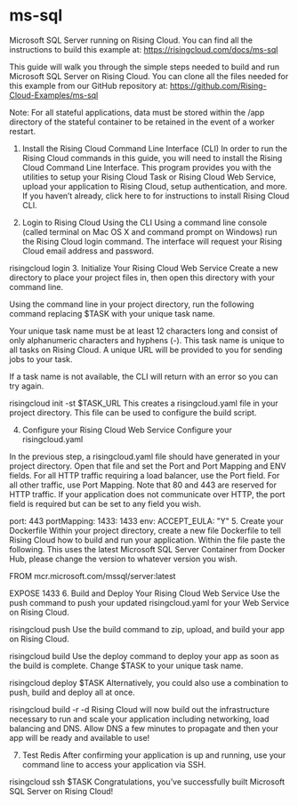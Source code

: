 # ms-sql
Microsoft SQL Server running on Rising Cloud. You can find all the instructions to build this example at: https://risingcloud.com/docs/ms-sql

This guide will walk you through the simple steps needed to build and run Microsoft SQL Server on Rising Cloud. You can clone all the files needed for this example from our GitHub repository at: https://github.com/Rising-Cloud-Examples/ms-sql

Note: For all stateful applications, data must be stored within the /app directory of the stateful container to be retained in the event of a worker restart.

1. Install the Rising Cloud Command Line Interface (CLI)
In order to run the Rising Cloud commands in this guide, you will need to install the Rising Cloud Command Line Interface. This program provides you with the utilities to setup your Rising Cloud Task or Rising Cloud Web Service, upload your application to Rising Cloud, setup authentication, and more. If you haven’t already, click here to for instructions to install Rising Cloud CLI.

2. Login to Rising Cloud Using the CLI
Using a command line console (called terminal on Mac OS X and command prompt on Windows) run the Rising Cloud login command. The interface will request your Rising Cloud email address and password.

risingcloud login
3. Initialize Your Rising Cloud Web Service
Create a new directory to place your project files in, then open this directory with your command line.

Using the command line in your project directory, run the following command replacing $TASK with your unique task name.

Your unique task name must be at least 12 characters long and consist of only alphanumeric characters and hyphens (-). This task name is unique to all tasks on Rising Cloud. A unique URL will be provided to you for sending jobs to your task.

If a task name is not available, the CLI will return with an error so you can try again.

risingcloud init -st $TASK_URL
This creates a risingcloud.yaml file in your project directory. This file can be used to configure the build script.

4. Configure your Rising Cloud Web Service
Configure your risingcloud.yaml

In the previous step, a risingcloud.yaml file should have generated in your project directory. Open that file and set the Port and Port Mapping and ENV fields.  For all HTTP traffic requiring a load balancer, use the Port field.   For all other traffic, use Port Mapping.  Note that 80 and 443 are reserved for HTTP traffic.  If your application does not communicate over HTTP, the port field is required but can be set to any field you wish. 

port: 443
portMapping: 
     1433: 1433
env:
  ACCEPT_EULA: "Y"
5. Create your Dockerfile
Within your project directory, create a new file Dockerfile to tell Rising Cloud how to build and run your application. Within the file paste the following.  This uses the latest Microsoft SQL Server Container from Docker Hub, please change the version to whatever version you wish.  

FROM mcr.microsoft.com/mssql/server:latest

EXPOSE 1433
6. Build and Deploy Your Rising Cloud Web Service
Use the push command to push your updated risingcloud.yaml for your Web Service on Rising Cloud.

risingcloud push
Use the build command to zip, upload, and build your app on Rising Cloud.

risingcloud build
Use the deploy command to deploy your app as soon as the build is complete. Change $TASK to your unique task name.

risingcloud deploy $TASK
Alternatively, you could also use a combination to push, build and deploy all at once.

risingcloud build -r -d
Rising Cloud will now build out the infrastructure necessary to run and scale your application including networking, load balancing and DNS. Allow DNS a few minutes to propagate and then your app will be ready and available to use!

7. Test Redis
After confirming your application is up and running, use your command line to access your application via SSH.

risingcloud ssh $TASK
Congratulations, you’ve successfully built Microsoft SQL Server on Rising Cloud!
